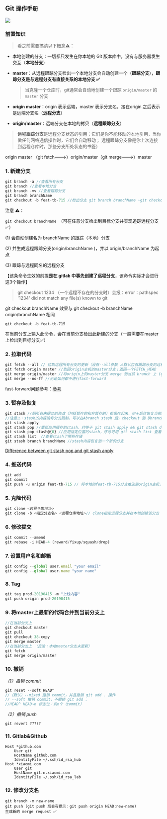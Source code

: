 ## Git `操作手册`

<img src="https://github.com/NorthwesternDirector/myGitBook/blob/master/%E5%89%8D%E7%AB%AF%E5%AD%A6%E4%B9%A0/git/git.png?raw=true"/>

### 前置知识

> 看之前需要搞清以下概念⚠️：

* 本地创建的分支：一切都只发生在你本地的 Git 版本库中，没有与服务器发生交互（**本地分支**）

* **master**：从远程跟踪分支检出一个本地分支会自动创建一个（**跟踪分支**），**跟踪分支是与远程分支有直接关系的本地分支 ✅**

  > 当克隆一个仓库时，git通常会自动地创建一个跟踪 `origin/master` 的 `master` 分支

* **origin master**：origin 表示远端，master 表示分支名，接在origin 之后表示是远端分支名（**远程分支**）

* **origin/master**：远端分支在本地的拷贝（**远程跟踪分支**）

> **远程跟踪分支**是远程分支状态的引用；它们是你不能移动的本地引用，当你做任何网络通信操作时，它们会自动移动； 远程跟踪分支像是你上次连接到远程仓库时，那些分支所处状态的书签）

origin master （git fetch--->）origin/master（git merge--->）master

### 1. 新建分支

```js
git branch -a //查看所有分支
git branch //查看本地分支
git branch -vv //查看跟踪分支
git branch branchName
git checkout -b feat-tb-715 //检出分支 git branch branchName +git checkout branchName 
```

注意 ⚠️：

`git checkout branchName `（可在任意分支检出到目标分支并实现追踪远程分支✅）

(1) 会自动创建名为 branchName 的跟踪（本地）分支

(2) 并生成远程跟踪分支(origin/branchName )，并以 origin/branchName 为起点

(3) 跟踪与远程同名的远程分支

【该条命令生效的前提**是在 gitlab 中事先创建了远程分支**，该命令实际才会进行这3个操作】

> git checkout 1234 （一个远程不存在的分支时）会报：error：pathspec '1234' did not match any file(s) known to git

git checkout branchName 效果与 git checkout -b branchName origin/branchName 相同

`git checkout -b feat-tb-715 `

在当前分支上输入此命令，会在当前分支检出此新建的分支（一般需要在master上检出到目标分支✅）

### 2. 拉取代码

```js
git fetch --all // 拉取远程所有分支的更新（没有--all参数 ⚠️默认拉有跟踪分支的远程分支）
git fetch origin master //取回origin主机的master分支；返回一个FETCH_HEAD
git merge origin/master //将origin上的master分支 merge 到当前 branch 上 (git merge branchA branchB, branchB一般省略默认为当前branch,即 merge A B 指将 A merge到 B 上)
git merge --no-ff //无论如何都不进行fast-forward
```

fast-forward问题参考：[参考](https://qiita.com/vc7/items/6e06b0306c8a64a23263)

### 3. 暂存及恢复

```js
git stash //把所有未提交的修改（包括暂存的和非暂存的）都保存起来，用于后续恢复当前工作目录
//注意⚠️：stash的内容没有分支限制，可以在Abranch stash 后，checkout 到 Bbranch stash pop
git stash apply
git stash pop //重新应用缓存的stash，约等于 git stash apply && git stash drop
git stash pop stash@{0} //应用指定位置的stash，序号可用 git stash list 查看
git stash list  //查看stash了哪些存储
git stash branch branchName //stash内容恢复到一个新的分支
```

[Difference between git stash pop and git stash apply](https://stackoverflow.com/questions/15286075/difference-between-git-stash-pop-and-git-stash-apply)

### 4. 推送代码

```js
git add
git commit
git push -u origin feat-tb-715 // 将本地的feat-tb-715分支推送到origin主机，(-u) 同时指定 origin 为默认主机
```

### 5. 克隆代码

```js
git clone <远程仓库地址>
git clone -b <指定分支名> <远程仓库地址>// clone指定远程分支并在本地创建该分支
```

### 6. 修改提交

```js
git commit --amend
git rebase -i HEAD~4 (reword/fixup/squash/drop)
```

### 7. 设置用户名和邮箱

```js
git config --global user.email "your email"
git config --global user.name "your name"
```

### 8. Tag

```js
git tag prod-20190415 -m "上线内容"
git push origin prod-20190415
```

### 9. 将master上最新的代码合并到当前分支上

```js
//在当前分支上
git checkout master
git pull
git checkout 38-copy
git merge master
//在当前分支上 （良渝：本地master分支未更新）
git fetch
git merge origin/master
```

### 10. 撤销

*（1）撤销 commit*

```js
git reset --soft HEAD^
//（默认）--mixed 撤销 commit，并且撤销 git add . 操作
// --soft 撤销 commit，不撤销 git add .
//HEAD^ HEAD~n 标志位：前n个（commit） 
```

*（2）撤销 push*

```
git revert ?????
```



### 11. Gitlab&Github

```
Host *github.com
    User git
    HostName github.com
    IdentityFile ~/.ssh/id_rsa_hub
Host *xiaomi.com
    User git
    HostName git.n.xiaomi.com
    IdentityFile ~/.ssh/id_rsa_lab
```

### 12. 修改分支名

```
git branch -m new-name
git push (git push 后会有提示：git push origin HEAD:new-name)
生成新的 merge request ✅
```

